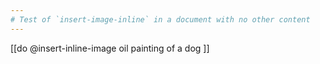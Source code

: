 ```yaml
---
# Test of `insert-image-inline` in a document with no other content
---
```


[[do @insert-inline-image oil painting of a dog ]]
